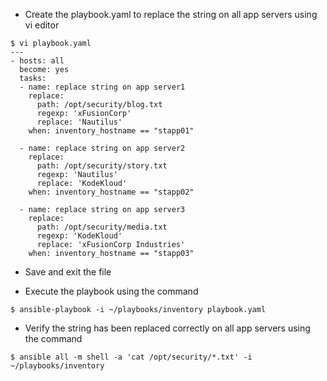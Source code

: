 - Create the playbook.yaml to replace the string on all app servers using vi editor
```
$ vi playbook.yaml
---
- hosts: all
  become: yes
  tasks:
  - name: replace string on app server1
    replace:
      path: /opt/security/blog.txt
      regexp: 'xFusionCorp'
      replace: 'Nautilus'
    when: inventory_hostname == "stapp01"

  - name: replace string on app server2
    replace:
      path: /opt/security/story.txt
      regexp: 'Nautilus'
      replace: 'KodeKloud'
    when: inventory_hostname == "stapp02"

  - name: replace string on app server3
    replace:
      path: /opt/security/media.txt
      regexp: 'KodeKloud'
      replace: 'xFusionCorp Industries'
    when: inventory_hostname == "stapp03"
```
- Save and exit the file

- Execute the playbook using the command
```
$ ansible-playbook -i ~/playbooks/inventory playbook.yaml
```

- Verify the string has been replaced correctly on all app servers using the command
```
$ ansible all -m shell -a 'cat /opt/security/*.txt' -i ~/playbooks/inventory
```